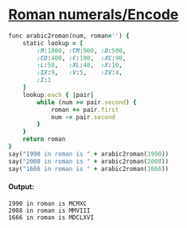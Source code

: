 [1]: https://rosettacode.org/wiki/Roman_numerals/Encode

# [Roman numerals/Encode][1]

```ruby
func arabic2roman(num, roman='') {
    static lookup = [
        :M:1000, :CM:900, :D:500,
        :CD:400, :C:100,  :XC:90,
        :L:50,   :XL:40,  :X:10,
        :IX:9,   :V:5,    :IV:4,
        :I:1
    ]
    lookup.each { |pair|
        while (num >= pair.second) {
            roman += pair.first
            num -= pair.second
        }
    }
    return roman
}
say("1990 in roman is " + arabic2roman(1990))
say("2008 in roman is " + arabic2roman(2008))
say("1666 in roman is " + arabic2roman(1666))
```

#### Output:
```
1990 in roman is MCMXC
2008 in roman is MMVIII
1666 in roman is MDCLXVI
```
